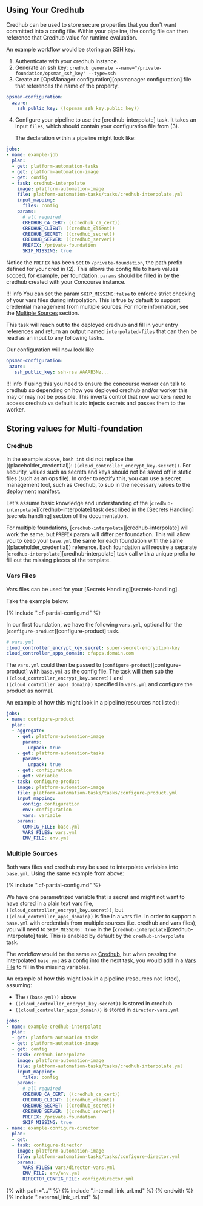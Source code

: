 ##  Using Your Credhub
Credhub can be used to store secure properties that you don't want committed into a config file.
Within your pipeline, the config file can then reference that Credhub value for runtime evaluation.

An example workflow would be storing an SSH key.

1. Authenticate with your credhub instance.
2. Generate an ssh key: `credhub generate --name="/private-foundation/opsman_ssh_key" --type=ssh`
3. Create an [OpsManager configuration][opsmanager configuration] file that references the name of the property.

```yaml
opsman-configuration:
  azure:
    ssh_public_key: ((opsman_ssh_key.public_key))
```

4. Configure your pipeline to use the [credhub-interpolate] task.
   It takes an input `files`, which should contain your configuration file from (3).

   The declaration within a pipeline might look like:

```yaml
jobs:
- name: example-job
  plan:
  - get: platform-automation-tasks
  - get: platform-automation-image
  - get: config
  - task: credhub-interpolate
    image: platform-automation-image
    file: platform-automation-tasks/tasks/credhub-interpolate.yml
    input_mapping:
      files: config
    params:
      # all required
      CREDHUB_CA_CERT: ((credhub_ca_cert))
      CREDHUB_CLIENT: ((credhub_client))
      CREDHUB_SECRET: ((credhub_secret))
      CREDHUB_SERVER: ((credhub_server))
      PREFIX: /private-foundation
      SKIP_MISSING: true  
```

Notice the `PREFIX` has been set to `/private-foundation`, the path prefix defined for your cred in (2).
This allows the config file to have values scoped, for example, per foundation.
`params` should be filled in by the credhub created with your Concourse instance.

!!! info
    You can set the param `SKIP_MISSING:false` to enforce strict checking of 
    your vars files during intrpolation. This is true by default to support 
    credential management from multiple sources. For more information, see the 
    [Multiple Sources](#multiple-sources) section.

This task will reach out to the deployed credhub and fill in your entry references and return an output
named `interpolated-files` that can then be read as an input to any following tasks.

Our configuration will now look like

```yaml
opsman-configuration:
 azure:
   ssh_public_key: ssh-rsa AAAAB3Nz...
```

!!! info 
    If using this you need to ensure the concourse worker can talk to credhub so depending
    on how you deployed credhub and/or worker this may or may not be possible.
    This inverts control that now workers need to access credhub vs
    default is atc injects secrets and passes them to the worker.


## Storing values for Multi-foundation
### Credhub
In the example above, `bosh int` did not replace the ((placeholder_credential)): `((cloud_controller_encrypt_key.secret))`.
For security, values such as secrets and keys should not be saved off in static files (such as an ops file). In order to
rectify this, you can use a secret management tool, such as Credhub, to sub in the necessary values to the deployment
manifest.  

Let's assume basic knowledge and understanding of the
[`credhub-interpolate`][credhub-interpolate] task described in the [Secrets Handling][secrets handling] section
of the documentation.

For multiple foundations, [`credhub-interpolate`][credhub-interpolate] will work the same, but `PREFIX` param will
differ per foundation. This will allow you to keep your `base.yml` the same for each foundation with the same
((placeholder_credential)) reference. Each foundation will require a separate [`credhub-interpolate`][credhub-interpolate]
task call with a unique prefix to fill out the missing pieces of the template.

### Vars Files
Vars files can be used for your [Secrets Handling][secrets-handling].

Take the example below:

{% include ".cf-partial-config.md" %}

In our first foundation, we have the following `vars.yml`, optional for the [`configure-product`][configure-product] task.
```yaml
# vars.yml
cloud_controller_encrypt_key.secret: super-secret-encryption-key
cloud_controller_apps_domain: cfapps.domain.com
```

The `vars.yml` could then be passed to [`configure-product`][configure-product] with `base.yml` as the config file.
The task will then sub the `((cloud_controller_encrypt_key.secret))` and `((cloud_controller_apps_domain))` 
specified in `vars.yml` and configure the product as normal.

An example of how this might look in a pipeline(resources not listed):
```yaml
jobs:
- name: configure-product
  plan:
  - aggregate:
    - get: platform-automation-image
      params:
        unpack: true
    - get: platform-automation-tasks
      params:
        unpack: true
    - get: configuration
    - get: variable
  - task: configure-product
    image: platform-automation-image
    file: platform-automation-tasks/tasks/configure-product.yml
    input_mapping:
      config: configuration
      env: configuration
      vars: variable
    params:
      CONFIG_FILE: base.yml
      VARS_FILES: vars.yml
      ENV_FILE: env.yml
```

### Multiple Sources

Both vars files and credhub may be used to interpolate variables into `base.yml`.
Using the same example from above: 

{% include ".cf-partial-config.md" %}

We have one parametrized variable that is secret and might not want to have stored in 
a plain text vars file, `((cloud_controller_encrypt_key.secret))`, but `((cloud_controller_apps_domain))` 
is fine in a vars file. In order to support a `base.yml` with credentials from multiple sources (i.e. 
credhub and vars files), you will need to `SKIP_MISSING: true` in the [`credhub-interpolate`][credhub-interpolate] task.
This is enabled by default by the `credhub-interpolate` task.

The workflow would be the same as [Credhub](#credhub), but when passing the interpolated `base.yml` as a config into the
next task, you would add in a [Vars File](#vars-files) to fill in the missing variables.

An example of how this might look in a pipeline (resources not listed), assuming:

- The `((base.yml))` above 
- `((cloud_controller_encrypt_key.secret))` is stored in credhub
- `((cloud_controller_apps_domain))` is stored in `director-vars.yml` 

```yaml
jobs:
- name: example-credhub-interpolate
  plan:
  - get: platform-automation-tasks
  - get: platform-automation-image
  - get: config
  - task: credhub-interpolate
    image: platform-automation-image
    file: platform-automation-tasks/tasks/credhub-interpolate.yml
    input_mapping:
      files: config
    params:
      # all required
      CREDHUB_CA_CERT: ((credhub_ca_cert))
      CREDHUB_CLIENT: ((credhub_client))
      CREDHUB_SECRET: ((credhub_secret))
      CREDHUB_SERVER: ((credhub_server))
      PREFIX: /private-foundation
      SKIP_MISSING: true  
- name: example-configure-director
  plan:
  - get:   
  - task: configure-director
    image: platform-automation-image
    file: platform-automation-tasks/tasks/configure-director.yml
    params:
      VARS_FILES: vars/director-vars.yml
      ENV_FILE: env/env.yml
      DIRECTOR_CONFIG_FILE: config/director.yml
```

{% with path="../" %}
    {% include ".internal_link_url.md" %}
{% endwith %}
{% include ".external_link_url.md" %}